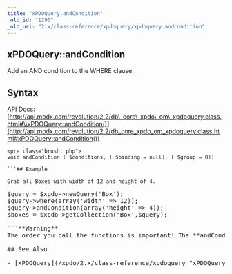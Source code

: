 ```yaml
---
title: "xPDOQuery.andCondition"
_old_id: "1290"
_old_uri: "2.x/class-reference/xpdoquery/xpdoquery.andcondition"
---
```


## xPDOQuery::andCondition

Add an AND condition to the WHERE clause.

## Syntax

API Docs: [http://api.modx.com/revolution/2.2/db\_core\_xpdo\_om\_xpdoquery.class.html#\\xPDOQuery::andCondition()](http://api.modx.com/revolution/2.2/db_core_xpdo_om_xpdoquery.class.html#xPDOQuery::andCondition())

```
<pre class="brush: php">
void andCondition ( $conditions, [ $binding = null], [ $group = 0])

```## Example

Grab all Boxes with width of 12 and height of 4.

```
<pre class="brush: php">
$query = $xpdo->newQuery('Box');
$query->where(array('width' => 12));
$query->andCondition(array('height' => 4));
$boxes = $xpdo->getCollection('Box',$query);

```**Warning**
The order you call the functions is important! The **andCondition** must come after the **where** method has been used.

## See Also

- [xPDOQuery](/xpdo/2.x/class-reference/xpdoquery "xPDOQuery")